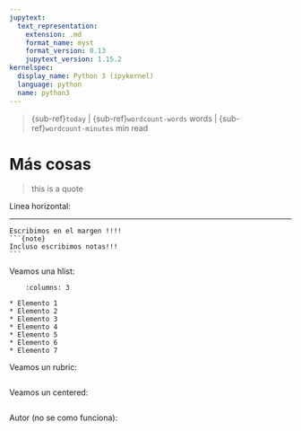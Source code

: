 ```yaml
---
jupytext:
  text_representation:
    extension: .md
    format_name: myst
    format_version: 0.13
    jupytext_version: 1.15.2
kernelspec:
  display_name: Python 3 (ipykernel)
  language: python
  name: python3
---
```


> {sub-ref}`today` | {sub-ref}`wordcount-words` words | {sub-ref}`wordcount-minutes` min read

# Más cosas

> this is a quote

Linea horizontal:

---


````{margin}
Escribimos en el margen !!!!
```{note}
Incluso escribimos notas!!!
```
````



Veamos una hlist:

```{hlist}
    :columns: 3

* Elemento 1
* Elemento 2
* Elemento 3
* Elemento 4
* Elemento 5
* Elemento 6
* Elemento 7
```


Veamos un rubric:
```{rubric} This is a rubric (título chulo básicamente)
```

Veamos un centered:
```{centered} Esto es un centered (negrita y centrado)
```

Autor (no se como funciona):

```{sectionauthor} David Castaño Bandín <david.castano@uma.es>
```

